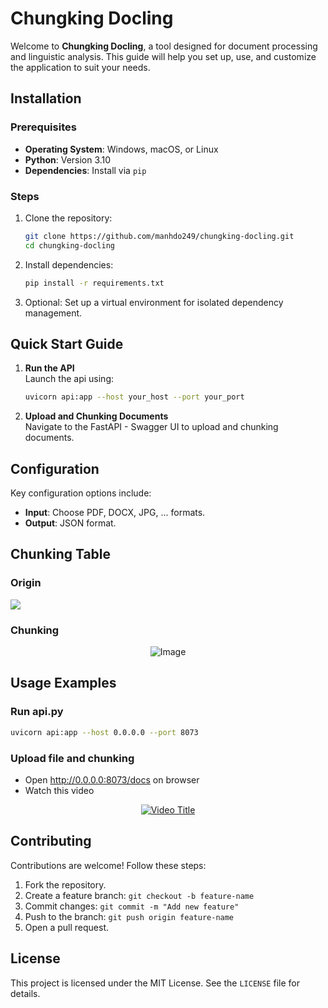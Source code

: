# **Chungking Docling**

Welcome to **Chungking Docling**, a tool designed for document processing and linguistic analysis. This guide will help you set up, use, and customize the application to suit your needs.


## **Installation**

### Prerequisites
- **Operating System**: Windows, macOS, or Linux  
- **Python**: Version 3.10   
- **Dependencies**: Install via `pip`

### Steps
1. Clone the repository:  
   ```bash
   git clone https://github.com/manhdo249/chungking-docling.git
   cd chungking-docling
   ```

2. Install dependencies:  
   ```bash
   pip install -r requirements.txt
   ```

3. Optional: Set up a virtual environment for isolated dependency management.  

## **Quick Start Guide**

1. **Run the API**  
   Launch the api using:  
   ```bash
   uvicorn api:app --host your_host --port your_port
   ```

2. **Upload and Chunking Documents**  
   Navigate to the FastAPI - Swagger UI to upload and chunking documents.  

## **Configuration**

Key configuration options include:

- **Input**: Choose PDF, DOCX, JPG, ... formats.
- **Output**: JSON format.  

## **Chunking Table**
### Origin
![](https://i.imgur.com/vEWbI0d.png)
### Chunking
<p align="center">
  <img src="https://i.imgur.com/WPhOQFt.png" alt="Image">
</p>

## **Usage Examples**

### Run api.py
```bash
uvicorn api:app --host 0.0.0.0 --port 8073
```
### Upload file and chunking
- Open http://0.0.0.0:8073/docs on browser 
- Watch this video
<div align="center">
  
[![Video Title](https://img.youtube.com/vi/h3irWpoGu_4/0.jpg)](https://www.youtube.com/watch?v=h3irWpoGu_4)

</div>

## **Contributing**

Contributions are welcome! Follow these steps:  
1. Fork the repository.  
2. Create a feature branch: `git checkout -b feature-name`  
3. Commit changes: `git commit -m "Add new feature"`  
4. Push to the branch: `git push origin feature-name`  
5. Open a pull request.  

## **License**

This project is licensed under the MIT License. See the `LICENSE` file for details.
